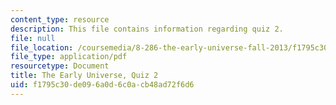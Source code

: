 ```yaml
---
content_type: resource
description: This file contains information regarding quiz 2.
file: null
file_location: /coursemedia/8-286-the-early-universe-fall-2013/f1795c30de096a0d6c0acb48ad72f6d6_MIT8_286F13_q2.pdf
file_type: application/pdf
resourcetype: Document
title: The Early Universe, Quiz 2
uid: f1795c30-de09-6a0d-6c0a-cb48ad72f6d6
---
```


